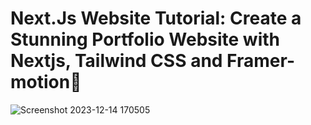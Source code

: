 # Next.Js Website Tutorial: Create a Stunning Portfolio Website with Nextjs, Tailwind CSS and Framer-motion🌟

![Screenshot 2023-12-14 170505](https://github.com/TruongTanNghia/Build-My-Profile-NextJs/assets/92427686/7391213c-44e1-406a-bf6e-50683c0b12e1) 
  
